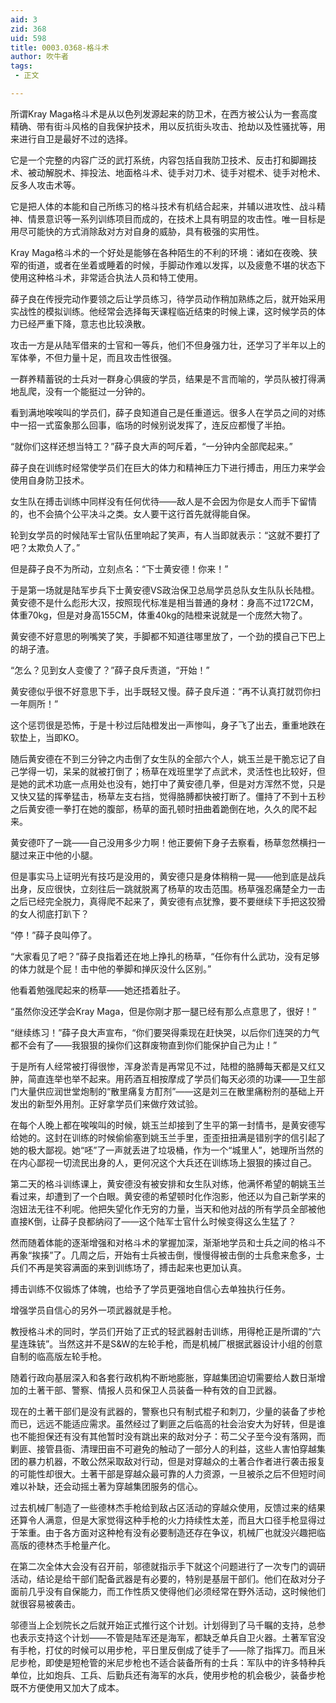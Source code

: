 ```yaml
---
aid: 3
zid: 368
uid: 598
title: 0003.0368-格斗术
author: 吹牛者
tags: 
 - 正文

---
```




  所谓Kray Maga格斗术是从以色列发源起来的防卫术，在西方被公认为一套高度精确、带有街斗风格的自我保护技术，用以反抗街头攻击、抢劫以及性骚扰等，用来进行自卫是最好不过的选择。

  它是一个完整的内容广泛的武打系统，内容包括自我防卫技术、反击打和脚踢技术、被动解脱术、摔投法、地面格斗术、徒手对刀术、徒手对棍术、徒手对枪术、反多人攻击术等。

  它是把人体的本能和自己所练习的格斗技术有机结合起来，并辅以进攻性、战斗精神、情景意识等一系列训练项目而成的，在技术上具有明显的攻击性。唯一目标是用尽可能快的方式消除敌对方对自身的威胁，具有极强的实用性。

  Kray Maga格斗术的一个好处是能够在各种陌生的不利的环境：诸如在夜晚、狭窄的街道，或者在坐着或睡着的时候，手脚动作难以发挥，以及疲惫不堪的状态下使用这种格斗术，非常适合执法人员和特工使用。

  薛子良在传授完动作要领之后让学员练习，待学员动作稍加熟练之后，就开始采用实战性的模拟训练。他经常会选择每天课程临近结束的时候上课，这时候学员的体力已经严重下降，意志也比较涣散。

  攻击一方是从陆军借来的士官和一等兵，他们不但身强力壮，还学习了半年以上的军体拳，不但力量十足，而且攻击性很强。

  一群养精蓄锐的士兵对一群身心俱疲的学员，结果是不言而喻的，学员队被打得满地乱爬，没有一个能挺过一分钟的。

  看到满地唉唉叫的学员们，薛子良知道自己是任重道远。很多人在学员之间的对练中一招一式蛮象那么回事，临场的时候别说发挥了，连反应都慢了半拍。

  “就你们这样还想当特工？”薛子良大声的呵斥着，“一分钟内全部爬起来。”

  薛子良在训练时经常使学员们在巨大的体力和精神压力下进行搏击，用压力来学会使用自身防卫技术。

  女生队在搏击训练中同样没有任何优待——敌人是不会因为你是女人而手下留情的，也不会搞个公平决斗之类。女人要干这行首先就得能自保。

  轮到女学员的时候陆军士官队伍里响起了笑声，有人当即就表示：“这就不要打了吧？太欺负人了。”

  但是薛子良不为所动，立刻点名：“下士黄安德！你来！”

  于是第一场就是陆军步兵下士黄安德VS政治保卫总局学员总队女生队队长陆橙。黄安德不是什么彪形大汉，按照现代标准是相当普通的身材：身高不过172CM，体重70kg，但是对身高155CM，体重40kg的陆橙来说就是一个庞然大物了。

  黄安德不好意思的咧嘴笑了笑，手脚都不知道往哪里放了，一个劲的摸自己下巴上的胡子渣。

  “怎么？见到女人变傻了？”薛子良斥责道，“开始！”

  黄安德似乎很不好意思下手，出手既轻又慢。薛子良斥道：“再不认真打就罚你扫一年厕所！”

  这个惩罚很是恐怖，于是十秒过后陆橙发出一声惨叫，身子飞了出去，重重地跌在软垫上，当即KO。

  随后黄安德在不到三分钟之内击倒了女生队的全部六个人，姚玉兰是干脆忘记了自己学得一切，呆呆的就被打倒了；杨草在戏班里学了点武术，灵活性也比较好，但是她的武术功底一点用处也没有，她打中了黄安德几拳，但是对方浑然不觉，只是又快又猛的挥拳猛击，杨草左支右挡，觉得胳膊都快被打断了。僵持了不到十五秒之后黄安德一拳打在她的腹部，杨草的面孔顿时扭曲着跪倒在地，久久的爬不起来。

  黄安德吓了一跳——自己没用多少力啊！他正要俯下身子去察看，杨草忽然横扫一腿过来正中他的小腿。

  但是事实马上证明光有技巧是没用的，黄安德只是身体稍稍一晃——他到底是战兵出身，反应很快，立刻往后一跳就脱离了杨草的攻击范围。杨草强忍痛楚全力一击之后已经完全脱力，真得爬不起来了，黄安德有点犹豫，要不要继续下手把这狡猾的女人彻底打趴下？

  “停！”薛子良叫停了。

  “大家看见了吧？”薛子良指着还在地上挣扎的杨草，“任你有什么武功，没有足够的体力就是个屁！击中他的拳脚和掸灰没什么区别。”

  他看着勉强爬起来的杨草——她还捂着肚子。

  “虽然你没还学会Kray Maga，但是你刚才那一腿已经有那么点意思了，很好！”

  “继续练习！”薛子良大声宣布，“你们要哭得乘现在赶快哭，以后你们连哭的力气都不会有了——我狠狠的操你们这群废物直到你们能保护自己为止！”

  于是所有人经常被打得很惨，浑身淤青是再常见不过，陆橙的胳膊每天都是又红又肿，简直连举也举不起来。用药酒互相按摩成了学员们每天必须的功课——卫生部门大量供应润世堂炮制的“散里痛复方酊剂”——这是刘三在散里痛粉剂的基础上开发出的新型外用剂。正好拿学员们来做疗效试验。

  在每个人晚上都在唉唉叫的时候，姚玉兰却接到了生平的第一封情书，是黄安德写给她的。这封在训练的时候偷偷塞到姚玉兰手里，歪歪扭扭满是错别字的信引起了她的极大鄙视。她“呸”了一声就丢进了垃圾桶，作为一个“城里人”，她理所当然的在内心鄙视一切流民出身的人，更何况这个大兵还在训练场上狠狠的揍过自己。

  第二天的格斗训练课上，黄安德没有被安排和女生队对练，他满怀希望的朝姚玉兰看过来，却遭到了一个白眼。黄安德的希望顿时化作泡影，他还以为自己新学来的泡妞法无往不利呢。他把失望化作无穷的力量，当天和他对战的所有学员全部被他直接K倒，让薛子良都纳闷了——这个陆军士官什么时候变得这么生猛了？

  然而随着体能的逐渐增强和对格斗术的掌握加深，渐渐地学员和士兵之间的格斗不再象“挨揍”了。几周之后，开始有士兵被击倒，慢慢得被击倒的士兵愈来愈多，士兵们不再是笑容满面的来到训练场了，搏击起来也更加认真。

  搏击训练不仅锻炼了体魄，也给予了学员更强地自信心去单独执行任务。

  增强学员自信心的另外一项武器就是手枪。

  教授格斗术的同时，学员们开始了正式的轻武器射击训练，用得枪正是所谓的“六星连珠铳”。当然这并不是S&W的左轮手枪，而是机械厂根据武器设计小组的创意自制的临高版左轮手枪。

  随着行政向基层深入和各套行政机构不断地膨胀，穿越集团迫切需要给人数日渐增加的土著干部、警察、情报人员和保卫人员装备一种有效的自卫武器。

  现在的土著干部们是没有武器的，警察也只有制式棍子和刺刀，少量的装备了步枪而已，远远不能适应需求。虽然经过了剿匪之后临高的社会治安大为好转，但是谁也不能担保还有没有其他暂时没有跳出来的敌对分子：苟二父子至今没有落网，而剿匪、接管县衙、清理田亩不可避免的触动了一部分人的利益，这些人害怕穿越集团的暴力机器，不敢公然采取敌对行动，但是对穿越众的土著合作者进行袭击报复的可能性却很大。土著干部是穿越众最可靠的人力资源，一旦被杀之后不但短时间难以补缺，还会动摇土著为穿越集团服务的信心。

  过去机械厂制造了一些德林杰手枪给到敌占区活动的穿越众使用，反馈过来的结果还算令人满意，但是大家觉得这种手枪的火力持续性太差，而且大口径手枪显得过于笨重。由于各方面对这种枪有没有必要制造还存在争议，机械厂也就没兴趣把临高版的德林杰手枪量产化。

  在第二次全体大会没有召开前，邬德就指示手下就这个问题进行了一次专门的调研活动，结论是给干部们配备武器是有必要的，特别是基层干部们。他们在敌对分子面前几乎没有自保能力，而工作性质又使得他们必须经常在野外活动，这时候他们就很容易被袭击。

  邬德当上企划院长之后就开始正式推行这个计划。计划得到了马千瞩的支持，总参也表示支持这个计划——不管是陆军还是海军，都缺乏单兵自卫火器。土著军官没有手枪，打仗的时候可以用步枪，平日里反倒成了徒手了——除了指挥刀。而且米尼步枪，即使是短枪管的米尼步枪也不适合装备所有的士兵：军队中的许多特种兵单位，比如炮兵、工兵、后勤兵还有海军的水兵，使用步枪的机会极少，装备步枪既不方便使用又加大了成本。


